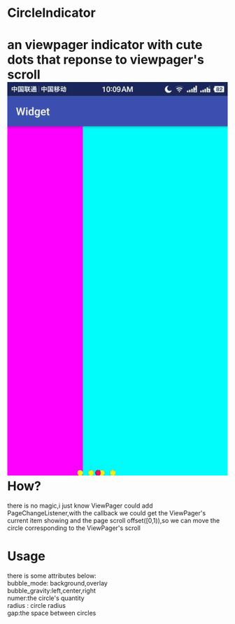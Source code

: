 # CircleIndicator<br>
an viewpager indicator with cute dots that reponse to viewpager's scroll<br>
![image](https://github.com/HirayClay/CircleIndicator/raw/master/app/static/shot.gif "poor picture quality")
How?
===
there is no magic,i just know ViewPager could add PageChangeListener,with the callback we could get the ViewPager's current item showing and the page scroll offset([0,1)),so we can move the circle corresponding to the ViewPager's scroll<br>

Usage
===
there is some attributes below:<br>
bubble_mode: background,overlay<br>
bubble_gravity:left,center,right<br>
numer:the circle's quantity<br>
radius : circle radius<br>
gap:the space between circles
